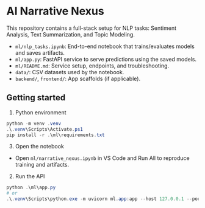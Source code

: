 # AI Narrative Nexus

This repository contains a full-stack setup for NLP tasks: Sentiment Analysis, Text Summarization, and Topic Modeling.

- `ml/nlp_tasks.ipynb`: End-to-end notebook that trains/evaluates models and saves artifacts.
- `ml/app.py`: FastAPI service to serve predictions using the saved models.
- `ml/README.md`: Service setup, endpoints, and troubleshooting.
- `data/`: CSV datasets used by the notebook.
- `backend/`, `frontend/`: App scaffolds (if applicable).

## Getting started

1) Python environment

```powershell
python -m venv .venv
.\.venv\Scripts\Activate.ps1
pip install -r .\ml\requirements.txt
```

3) Open the notebook

- Open `ml/narrative_nexus.ipynb` in VS Code and Run All to reproduce training and artifacts.

2) Run the API

```powershell
python .\ml\app.py
# or
.\.venv\Scripts\python.exe -m uvicorn ml.app:app --host 127.0.0.1 --port 8001 --log-level info
```
